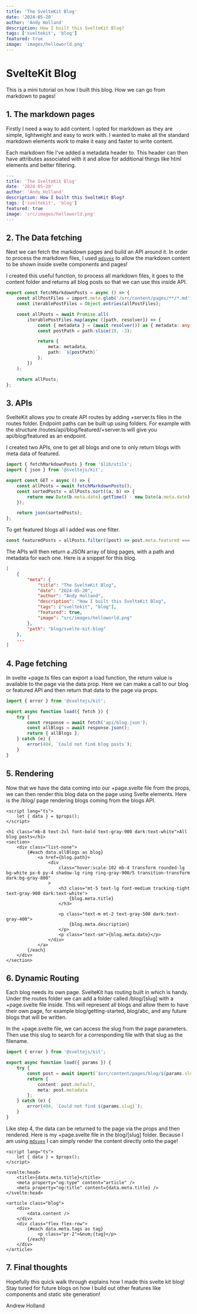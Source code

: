```yaml
---
title: 'The SvelteKit Blog'
date: '2024-05-20'
author: 'Andy Holland'
description: How I built this SvelteKit Blog?
tags: ['sveltekit', 'blog']
featured: true
image: 'images/helloworld.png'
---
```


# SvelteKit Blog

This is a mini tutorial on how I built this blog. How we can go from markdown to pages!

## 1. The markdown pages

Firstly I need a way to add content. I opted for markdown as they are simple, lightweight and easy to work with. I wanted to make all the standard markdown elements work to make it easy and faster to write content.

Each markdown file I've added a metadata header to. This header can then have attributes associated with it and allow for additional things like html elements and better filtering.

```m
---
title: 'The SvelteKit Blog'
date: '2024-05-20'
author: 'Andy Holland'
description: How I built this SvelteKit Blog?
tags: ['sveltekit', 'blog']
featured: true
image: 'src/images/helloworld.png'
---
```

## 2. The Data fetching

Next we can fetch the markdown pages and build an API around it. In order to process the markdown files, I used [`mdsvex`](https://github.com/pngwn/MDsveX/tree/main/packages/mdsvex) to allow the markdown content to be shown inside svelte components and pages!

I created this useful function, to process all markdown files, it goes to the content folder and returns all blog posts so that we can use this inside API.

```typescript
export const fetchMarkdownPosts = async () => {
	const allPostFiles = import.meta.glob('/src/content/pages/**/*.md');
	const iterablePostFiles = Object.entries(allPostFiles);

	const allPosts = await Promise.all(
		iterablePostFiles.map(async ([path, resolver]) => {
			const { metadata } = (await resolver()) as { metadata: any };
			const postPath = path.slice(19, -3);

			return {
				meta: metadata,
				path: `${postPath}`
			};
		})
	);

	return allPosts;
};
```

## 3. APIs

SvelteKit allows you to create API routes by adding +server.ts files in the routes folder. Endpoint paths can be built up using folders. For example with the structure /routes/api/blog/featured/+server.ts will give you
api/blog/featured as an endpoint.

I created two APIs, one to get all blogs and one to only return blogs with meta data of featured.

```typescript
import { fetchMarkdownPosts } from '$lib/utils';
import { json } from '@sveltejs/kit';

export const GET = async () => {
	const allPosts = await fetchMarkdownPosts();
	const sortedPosts = allPosts.sort((a, b) => {
		return new Date(b.meta.date).getTime() - new Date(a.meta.date).getTime();
	});

	return json(sortedPosts);
};
```

To get featured blogs all I added was one filter.

```typescript
const featuredPosts = allPosts.filter((post) => post.meta.featured === true);
```

The APIs will then return a JSON array of blog pages, with a path and metadata for each one. Here is a snippet for this blog.

```json
[
	{
		"meta": {
			"title": "The SvelteKit Blog",
			"date": "2024-05-20",
			"author": "Andy Holland",
			"description": "How I built this SvelteKit Blog",
			"tags": ["sveltekit", "blog"],
			"featured": true,
			"image": "src/images/helloworld.png"
		},
		"path": "blog/svelte-kit-blog"
	},
    ...
]
```

## 4. Page fetching

In svelte +page.ts files can export a load function, the return value is available to the page via the data prop. Here we can make a call to our blog or featured API and then return that data to the page via props.

```typescript
import { error } from '@sveltejs/kit';

export async function load({ fetch }) {
	try {
		const response = await fetch('api/blog.json');
		const allBlogs = await response.json();
		return { allBlogs };
	} catch (e) {
		error(404, `Could not find blog posts`);
	}
}
```

## 5. Rendering

Now that we have the data coming into our +page.svelte file from the props, we can then render this blog data on the page using Svelte elements. Here is the /blog/ page rendering blogs coming from the blogs API.

```svelte
<script lang="ts">
	let { data } = $props();
</script>

<h1 class="mb-8 text-2xl font-bold text-gray-900 dark:text-white">All blog posts</h1>
<section>
	<div class="list-none">
		{#each data.allBlogs as blog}
			<a href={blog.path}>
				<div
					class="hover:scale-102 mb-4 transform rounded-lg bg-white px-6 py-4 shadow-lg ring ring-gray-900/5 transition-transform dark:bg-gray-800"
				>
					<h3 class="mt-5 text-lg font-medium tracking-tight text-gray-900 dark:text-white">
						{blog.meta.title}
					</h3>

					<p class="text-m mt-2 text-gray-500 dark:text-gray-400">
						{blog.meta.description}
					</p>
					<p class="text-sm">{blog.meta.date}</p>
				</div>
			</a>
		{/each}
	</div>
</section>
```

## 6. Dynamic Routing

Each blog needs its own page. SvelteKit has routing built in which is handy. Under the routes folder we can add a folder called /blog/[slug] with a +page.svelte file inside. This will represent all blogs and allow them to have their own page, for example blog/getting-started, blog/abc, and any future blogs that will be written.

In the +page.svelte file, we can access the slug from the page parameters. Then use this slug to search for a corresponding file with that slug as the filename.

```typescript
import { error } from '@sveltejs/kit';

export async function load({ params }) {
	try {
		const post = await import(`$src/content/pages/blog/${params.slug}.md`);
		return {
			content: post.default,
			meta: post.metadata
		};
	} catch (e) {
		error(404, `Could not find ${params.slug}`);
	}
}
```

Like step 4, the data can be returned to the page via the props and then rendered. Here is my +page.svelte file in the blog/[slug] folder. Because I am using [`mdsvex`](https://github.com/pngwn/MDsveX/tree/main/packages/mdsvex) I can simply render the content directly onto the page!

```svelte
<script lang="ts">
	let { data } = $props();
</script>

<svelte:head>
	<title>{data.meta.title}</title>
	<meta property="og:type" content="article" />
	<meta property="og:title" content={data.meta.title} />
</svelte:head>

<article class="blog">
	<div>
		<data.content />
	</div>
	<div class="flex flex-row">
		{#each data.meta.tags as tag}
			<p class="pr-2">&num;{tag}</p>
		{/each}
	</div>
</article>
```

## 7. Final thoughts

Hopefully this quick walk through explains how I made this svelte kit blog! Stay tuned for future blogs on how I build out other features like components and static site generation!

Andrew Holland
